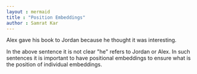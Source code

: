 ```yaml
---
layout : mermaid
title : "Position Embeddings"
author : Samrat Kar
---
```

<div class = alert>
Alex gave his book to Jordan because he thought it was interesting.
</div>

In the above sentence it is not clear "he" refers to Jordan or Alex. In such sentences it is important to have positional embeddings to ensure what is the position of individual embeddings. 

